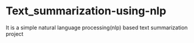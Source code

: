 # Text_summarization-using-nlp
It is a simple natural language processing(nlp) based text summarization project
